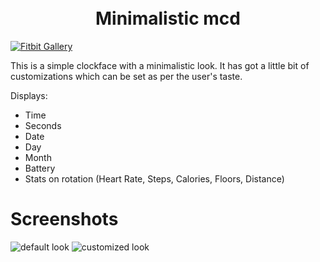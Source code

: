 <h1 align="center">
    <br>
    Minimalistic mcd
    <br>
</h1>


[![Fitbit Gallery](https://img.shields.io/static/v1?logo=fitbit&label=Fitbit&message=Gallery&color=00B0B9&style=for-the-badge)](https://gallery.fitbit.com/details/later)

This is a simple clockface with a minimalistic look. It has got a little bit of customizations which can be set as per the user's taste.
<br>

Displays:
- Time
- Seconds
- Date
- Day
- Month
- Battery
- Stats on rotation (Heart Rate, Steps, Calories, Floors, Distance)

# Screenshots

![default look](screenshots/later.)
![customized look](screenshots/later.)

<br>
